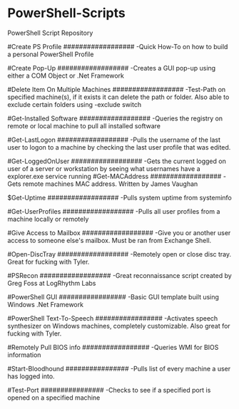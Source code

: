 # PowerShell-Scripts
PowerShell Script Repository 

#Create PS Profile
##################
  -Quick How-To on how to build a personal PowerShell Profile

#Create Pop-Up
##################
  -Creates a GUI pop-up using either a COM Object or .Net Framework

#Delete Item On Multiple Machines
##################
  -Test-Path on specified machine(s), if it exists it can delete the path or folder.  Also able to exclude certain folders using -exclude switch

#Get-Installed Software
##################
  -Queries the registry on remote or local machine to pull all installed software
  
#Get-LastLogon
##################
  -Pulls the username of the last user to logon to a machine by checking the last user profile that was edited.

#Get-LoggedOnUser
##################
  -Gets the current logged on user of a server or workstation by seeing what usernames have a explorer.exe service running
#Get-MACAddress
##################
  -Gets remote machines MAC address.  Written by James Vaughan 
  
$Get-Uptime
##################
  -Pulls system uptime from systeminfo

#Get-UserProfiles
##################
  -Pulls all user profiles from a machine locally or remotely
  
#Give Access to Mailbox
##################
  -Give you or another user access to someone else's mailbox.  Must be ran from Exchange Shell.
  
#Open-DiscTray
##################
  -Remotely open or close disc tray.  Great for fucking with Tyler.
  
#PSRecon
##################
  -Great reconnaissance script created by Greg Foss at LogRhythm Labs

#PowerShell GUI
#################
  -Basic GUI template built using Windows .Net Framework

#PowerShell Text-To-Speech
#################
  -Activates speech synthesizer on Windows machines, completely customizable.  Also great for fucking with Tyler.
  
#Remotely Pull BIOS info
#################
  -Queries WMI for BIOS information

#Start-Bloodhound
################
  -Pulls list of every machine a user has logged into.

#Test-Port
################
  -Checks to see if a specified port is opened on a specified machine
